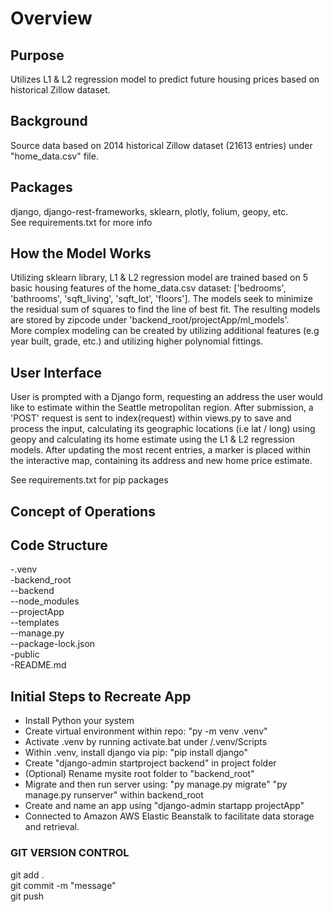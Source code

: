 # Overview
## Purpose
Utilizes L1 & L2 regression model to predict future housing prices based on historical Zillow dataset.
## Background
Source data based on 2014 historical Zillow dataset (21613 entries) under "home_data.csv" file.
## Packages
django, django-rest-frameworks, sklearn, plotly, folium, geopy, etc. <br>
See requirements.txt for more info


## How the Model Works
Utilizing sklearn library, L1 & L2 regression model are trained based on 5 basic housing features of the home_data.csv dataset: ['bedrooms', 'bathrooms', 'sqft_living', 'sqft_lot', 'floors']. The models seek to minimize the residual sum of squares to find the line of best fit. The resulting models are stored by zipcode under 'backend_root/projectApp/ml_models'. <br>
More complex modeling can be created by utilizing additional features (e.g year built, grade, etc.) and utilizing higher polynomial fittings. 

## User Interface 
User is prompted with a Django form, requesting an address the user would like to estimate within the Seattle metropolitan region. After submission, a 'POST' request is sent to index(request) within views.py to save and process the input, calculating its geographic locations (i.e lat / long) using geopy and calculating its home estimate using the L1 & L2 regression models. After updating the most recent entries, a marker is placed within the interactive map, containing its address and new home price estimate. 

See requirements.txt for pip packages
## Concept of Operations
## Code Structure
-.venv<br>
-backend_root<br>
--backend<br>
--node_modules<br>
--projectApp<br>
--templates<br>
--manage.py<br>
--package-lock.json<br>
-public<br>
-README.md<br>

## Initial Steps to Recreate App 
- Install Python your system <br>
- Create virtual environment within repo: "py -m venv .venv" <br>
- Activate .venv by running activate.bat under /.venv/Scripts <br>
- Within .venv, install django via pip: "pip install django" <br>
- Create "django-admin startproject backend" in project folder <br>
- (Optional) Rename mysite root folder to "backend_root" <br>
- Migrate and then run server using: "py manage.py migrate" "py manage.py runserver" 
within backend_root<br>
- Create and name an app using "django-admin startapp projectApp"<br>
- Connected to Amazon AWS Elastic Beanstalk to facilitate data storage and retrieval.<br>
### GIT VERSION CONTROL
git add .<br>
git commit -m "message"<br>
git push<br>